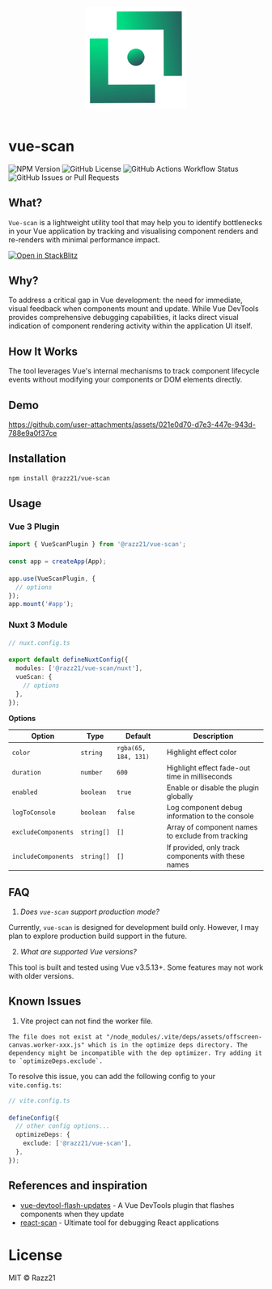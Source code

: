 
<p align="center" style="padding: 16px;">
  <img src="https://github.com/Razz21/vue-scan/blob/main/.github/assets/logo.webp" alt="Vue-scan logo" width="200">
</p>

# vue-scan

![NPM Version](https://img.shields.io/npm/v/%40razz21%2Fvue-scan?link=https%3A%2F%2Fwww.npmjs.com%2Fpackage%2F%40razz21%2Fvue-scan)
![GitHub License](https://img.shields.io/github/license/Razz21/vue-scan)
![GitHub Actions Workflow Status](https://img.shields.io/github/actions/workflow/status/Razz21/vue-scan/ci.yml)
![GitHub Issues or Pull Requests](https://img.shields.io/github/issues/Razz21/vue-scan)

## What?

`Vue-scan` is a lightweight utility tool that may help you to identify bottlenecks in your Vue application by tracking and visualising component renders and re-renders with minimal performance impact.

[![Open in StackBlitz](https://developer.stackblitz.com/img/open_in_stackblitz.svg)](https://stackblitz.com/github/Razz21/vue-scan/tree/main/examples/vue-spa)

## Why?

To address a critical gap in Vue development: the need for immediate, visual feedback when components mount and update. While Vue DevTools provides comprehensive debugging capabilities, it lacks direct visual indication of component rendering activity within the application UI itself.

## How It Works
The tool leverages Vue's internal mechanisms to track component lifecycle events without modifying your components or DOM elements directly.

## Demo

https://github.com/user-attachments/assets/021e0d70-d7e3-447e-943d-788e9a0f37ce


## Installation

```bash
npm install @razz21/vue-scan
```

## Usage

### Vue 3 Plugin

```ts
import { VueScanPlugin } from '@razz21/vue-scan';

const app = createApp(App);

app.use(VueScanPlugin, {
  // options
});
app.mount('#app');

```

### Nuxt 3 Module

```ts
// nuxt.config.ts

export default defineNuxtConfig({
  modules: ['@razz21/vue-scan/nuxt'],
  vueScan: {
    // options
  },
});
```

**Options**

| Option              | Type       | Default              | Description                                         |
| ------------------- | ---------- | -------------------- | --------------------------------------------------- |
| `color`             | `string`   | `rgba(65, 184, 131)` | Highlight effect color                              |
| `duration`          | `number`   | `600`                | Highlight effect fade-out time in milliseconds      |
| `enabled`           | `boolean`  | `true`               | Enable or disable the plugin globally               |
| `logToConsole`      | `boolean`  | `false`              | Log component debug information to the console      |
| `excludeComponents` | `string[]` | `[]`                 | Array of component names to exclude from tracking   |
| `includeComponents` | `string[]` | `[]`                 | If provided, only track components with these names |

## FAQ

1. *Does `vue-scan` support production mode?*

Currently, `vue-scan` is designed for development build only. However, I may plan to explore production build support in the future.

2. *What are supported Vue versions?*

This tool is built and tested using Vue v3.5.13+. Some features may not work with older versions.

## Known Issues

1. Vite project can not find the worker file.

```
The file does not exist at "/node_modules/.vite/deps/assets/offscreen-canvas.worker-xxx.js" which is in the optimize deps directory. The dependency might be incompatible with the dep optimizer. Try adding it to `optimizeDeps.exclude`.
```

To resolve this issue, you can add the following config to your `vite.config.ts`:

```ts
// vite.config.ts

defineConfig({
  // other config options...
  optimizeDeps: {
    exclude: ['@razz21/vue-scan'],
  },
});
```

## References and inspiration
- [vue-devtool-flash-updates](https://github.com/yuichkun/vue-devtool-flash-updates) - A Vue DevTools plugin that flashes components when they update
- [react-scan](https://github.com/aidenybai/react-scan) - Ultimate tool for debugging React applications

# License

MIT © Razz21

